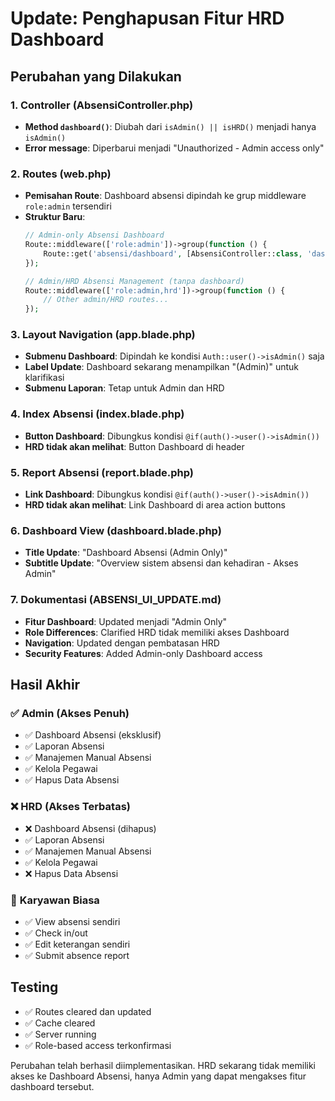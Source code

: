 # Update: Penghapusan Fitur HRD Dashboard

## Perubahan yang Dilakukan

### 1. Controller (AbsensiController.php)
- **Method `dashboard()`**: Diubah dari `isAdmin() || isHRD()` menjadi hanya `isAdmin()`
- **Error message**: Diperbarui menjadi "Unauthorized - Admin access only"

### 2. Routes (web.php)
- **Pemisahan Route**: Dashboard absensi dipindah ke grup middleware `role:admin` tersendiri
- **Struktur Baru**:
  ```php
  // Admin-only Absensi Dashboard
  Route::middleware(['role:admin'])->group(function () {
      Route::get('absensi/dashboard', [AbsensiController::class, 'dashboard'])->name('absensi.dashboard');
  });
  
  // Admin/HRD Absensi Management (tanpa dashboard)
  Route::middleware(['role:admin,hrd'])->group(function () {
      // Other admin/HRD routes...
  });
  ```

### 3. Layout Navigation (app.blade.php)
- **Submenu Dashboard**: Dipindah ke kondisi `Auth::user()->isAdmin()` saja
- **Label Update**: Dashboard sekarang menampilkan "(Admin)" untuk klarifikasi
- **Submenu Laporan**: Tetap untuk Admin dan HRD

### 4. Index Absensi (index.blade.php)
- **Button Dashboard**: Dibungkus kondisi `@if(auth()->user()->isAdmin())`
- **HRD tidak akan melihat**: Button Dashboard di header

### 5. Report Absensi (report.blade.php)
- **Link Dashboard**: Dibungkus kondisi `@if(auth()->user()->isAdmin())`
- **HRD tidak akan melihat**: Link Dashboard di area action buttons

### 6. Dashboard View (dashboard.blade.php)
- **Title Update**: "Dashboard Absensi (Admin Only)"
- **Subtitle Update**: "Overview sistem absensi dan kehadiran - Akses Admin"

### 7. Dokumentasi (ABSENSI_UI_UPDATE.md)
- **Fitur Dashboard**: Updated menjadi "Admin Only"
- **Role Differences**: Clarified HRD tidak memiliki akses Dashboard
- **Navigation**: Updated dengan pembatasan HRD
- **Security Features**: Added Admin-only Dashboard access

## Hasil Akhir

### ✅ **Admin (Akses Penuh)**
- ✅ Dashboard Absensi (eksklusif)
- ✅ Laporan Absensi
- ✅ Manajemen Manual Absensi
- ✅ Kelola Pegawai
- ✅ Hapus Data Absensi

### ❌ **HRD (Akses Terbatas)**
- ❌ Dashboard Absensi (dihapus)
- ✅ Laporan Absensi
- ✅ Manajemen Manual Absensi  
- ✅ Kelola Pegawai
- ❌ Hapus Data Absensi

### 👥 **Karyawan Biasa**
- ✅ View absensi sendiri
- ✅ Check in/out
- ✅ Edit keterangan sendiri
- ✅ Submit absence report

## Testing
- ✅ Routes cleared dan updated
- ✅ Cache cleared
- ✅ Server running
- ✅ Role-based access terkonfirmasi

Perubahan telah berhasil diimplementasikan. HRD sekarang tidak memiliki akses ke Dashboard Absensi, hanya Admin yang dapat mengakses fitur dashboard tersebut.
